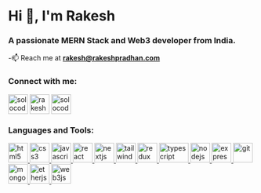 <h1 >Hi 👋, I'm Rakesh</h1>
<h3>A passionate MERN Stack and Web3 developer from India.</h3>

-📫 Reach me at **rakesh@rakeshpradhan.com**

<h3 align="left">Connect with me:</h3>
<p align="left">
<a title="Twitter"   href="https://twitter.com/solocoder1999" target="blank"><img align="center" src="https://res.cloudinary.com/rakes-code/image/upload/v1681915489/twitter-logo-2429_1_c3hf1g.png" alt="solocoder1999" width="40" /></a>
<a title="Linkedin"   href="https://linkedin.com/in/rakesh-pradhan-aa275a199" target="blank"><img align="center" src="https://res.cloudinary.com/rakes-code/image/upload/v1681915445/linkedin-logo-2430_smjbzs.png" alt="rakesh-pradhan-aa275a199" width="40" /></a>
<a title="Instagram"   href="https://instagram.com/solocoder1999" target="blank"><img align="center" src="https://res.cloudinary.com/rakes-code/image/upload/v1681915398/instagram-logo-8869_o365og.png" alt="solocoder1999" width="40" /></a>
</p>

<h3 align="left">Languages and Tools:</h3>
<p align="left"> <a title="HTML5"   href="https://www.w3.org/html/" target="_blank" rel="noreferrer"> <img src="https://res.cloudinary.com/rakes-code/image/upload/v1681915862/html5-6645_fceyhq.png" alt="html5" width="40" height="40"/> </a>  <a title="CSS3"   href="https://www.w3schools.com/css/" target="_blank" rel="noreferrer"> <img src="https://res.cloudinary.com/rakes-code/image/upload/v1681916060/4202020_css3_html_logo_social_social_media_icon_rc1ynx.png" alt="css3" width="40" height="40"/> </a>
<a title="Javascript"   href="https://developer.mozilla.org/en-US/docs/Web/JavaScript" target="_blank" rel="noreferrer"> <img src="https://res.cloudinary.com/rakes-code/image/upload/v1681921490/pngwing.com_1_clnfmg.png" alt="javascript" width="40" height="40"/> </a>  <a title="React Js"   href="https://reactjs.org/" target="_blank" rel="noreferrer"> <img src="https://res.cloudinary.com/rakes-code/image/upload/v1681922130/pngwing.com_3_sig4ty.png" alt="react" width="40" height="40"/> </a>  <a title="Next js"   href="https://nextjs.org/" target="_blank" rel="noreferrer"> <img src="https://res.cloudinary.com/rakes-code/image/upload/v1682345432/next-js-icon-logo-EE302D5DBD-seeklogo.com_peqncr.png" alt="nextjs" width="40" height="40"/> </a> <a title="Tailwind css"   href="https://tailwindcss.com/" target="_blank" rel="noreferrer"> <img src="https://www.vectorlogo.zone/logos/tailwindcss/tailwindcss-icon.svg" alt="tailwind" width="40" height="40"/> </a><a title="Redux"   href="https://redux.js.org" target="_blank" rel="noreferrer"> <img src="https://res.cloudinary.com/rakes-code/image/upload/v1681923330/pngwing.com_7_rodsqo.png" alt="redux" width="40" height="40"/> </a> <a title="Typescript"   href="https://www.typescriptlang.org/" target="_blank" rel="noreferrer"> <img src="https://res.cloudinary.com/rakes-code/image/upload/v1681922553/pngwing.com_6_fufzux.png" alt="typescript" width="60" height="40"/> </a>  <a title="Node js"   href="https://nodejs.org" target="_blank" rel="noreferrer"> <img src="https://res.cloudinary.com/rakes-code/image/upload/v1681922261/pngwing.com_4_wwjrcq.png" alt="nodejs" width="40" height="40"/> </a>
 <a title="Express js"   href="https://expressjs.com" target="_blank" rel="noreferrer"> <img src="https://res.cloudinary.com/rakes-code/image/upload/v1681916430/pngwing.com_ugcyrj.png" alt="express" width="40" /> </a> <a title="github" href="https://github.com/" target="_blank" rel="noreferrer"> <img src="https://res.cloudinary.com/rakes-code/image/upload/v1682344710/fotor_2023-4-24_19_27_38_dujhi0.png" alt="git" width="40" height="40"/> </a> <a  title="MongoDB"  href="https://www.mongodb.com/" target="_blank" rel="noreferrer"> <img src="https://res.cloudinary.com/rakes-code/image/upload/v1681922029/pngwing.com_2_fmukm0.png" alt="mongodb" width="40" height="40"/> </a><a title="Ether js"  href="https://docs.ethers.org/v5/" target="_blank" rel="noreferrer"> <img src="https://res.cloudinary.com/rakes-code/image/upload/v1682343372/ethers-logo-D5B86204D8-seeklogo.com_zbrklx.png" alt="etherjs" width="40" height="40"/> </a><a title="Web3 js" href="https://web3js.readthedocs.io/en/v1.8.2/" target="_blank" rel="noreferrer"> <img src="https://res.cloudinary.com/rakes-code/image/upload/v1682343076/web3js-logo-62DEE79B50-seeklogo.com_h0k3ay.png" alt="web3js" width="40" height="40"/> </a></p>

